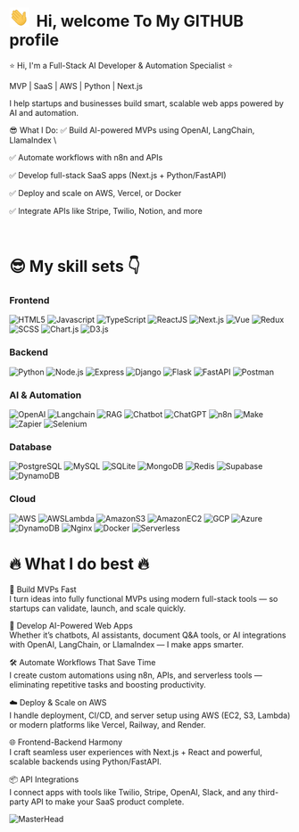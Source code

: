 # <img src="./hi.gif" alt="hii" width="35" />&nbsp;<b> Hi, welcome To My GITHUB profile </b>

<!-- <img align="right" src="https://i.pinimg.com/originals/cd/d9/76/cdd97628928661edc4902fa9d97342c5.jpg" width="200"/> -->

<p aligh="left">
<p>
  ⭐ Hi, I'm a Full-Stack AI Developer & Automation Specialist ⭐
</p> 
MVP | SaaS | AWS | Python | Next.js

I help startups and businesses build smart, scalable web apps powered by AI and automation.
<p>
😎 What I Do:
✅ Build AI-powered MVPs using OpenAI, LangChain, LlamaIndex \
<p>✅ Automate workflows with n8n and APIs</p>
<p>✅ Develop full-stack SaaS apps (Next.js + Python/FastAPI)</p>
<p>✅ Deploy and scale on AWS, Vercel, or Docker</p>
<p>✅ Integrate APIs like Stripe, Twilio, Notion, and more</p>
</p>
</p>
<br>

<h1>😎 My skill sets 👇</h1>

<p>
  <h3>
    Frontend
  </h3>
  <span>
    <img alt="HTML5" src="https://img.shields.io/badge/-HTML5-E34F26?style=flat-square&logo=html5&logoColor=white" />
    <img alt="Javascript" src="https://img.shields.io/badge/-JavaScript-F7DF1E?style=flat-square&logo=javascript&logoColor=black" />
    <img alt="TypeScript" src="https://img.shields.io/badge/-TypeScript-3178c6?style=flat-square&logo=typescript&logoColor=white">
    <img alt="ReactJS" src="https://img.shields.io/badge/-ReactJS-45b8d8?style=flat-square&logo=react&logoColor=white" />
    <img alt="Next.js" src="https://img.shields.io/badge/NextJS-ED8B00?style?style=flat-square&logo=Next.js&logoColor=white" />
    <img alt="Vue" src="https://img.shields.io/badge/-Vue-8DD6F9?style=flat-square&logo=Vue.js&logoColor=white" />
    <img alt="Redux" src="https://img.shields.io/badge/-Redux-764ABC?style=flat-square&logo=redux&logoColor=white" />
    <img alt="SCSS" src="https://img.shields.io/badge/-TailWindCSS-fdf8fd?style=flat-square&logo=TailwindCSS&logoColor=db6bd1" />
    <img alt="Chart.js" src="https://img.shields.io/badge/ChartJS-7dwe31?style?style=flat-square&logo=Chart.js&logoColor=white" />
    <img alt="D3.js" src="https://img.shields.io/badge/D3-170834?style?style=flat-square&logo=D3&logoColor=white" />
  </span>
  <h3>
    Backend
  </h3>
  <span>
    <img alt="Python" src="https://img.shields.io/badge/-Python-3f7637?style=flat-square&logo=Python&logoColor=white" />
    <img alt="Node.js" src="https://img.shields.io/badge/-Node.js-801f95?style=flat-square&logo=Node.js&logoColor=white">
    <img alt="Express" src="https://img.shields.io/badge/-Express-302922?style=flat-square&logo=Express&logoColor=white" />
    <img alt="Django" src="https://img.shields.io/badge/-Django-white?style=flat-square&logo=Django&logoColor=darkgreen" />
    <img alt="Flask" src="https://img.shields.io/badge/-Flask-ffca28?style=flat-square&logo=Flask&logoColor=gray" />
    <img alt="FastAPI" src="https://img.shields.io/badge/-FastAPI-F05032?style=flat-square&logo=FastAPI&logoColor=white" />
    <img alt="Postman" src="https://img.shields.io/badge/-Postman-FF6C37?style=flat-square&logo=postman&logoColor=white" />
  </span>
  <h3>
    AI & Automation
  </h3>
  <span>
    <img alt="OpenAI" src="https://img.shields.io/badge/-OpenAI-859743?style=flat-square&logo=OpenAI&logoColor=white" />
    <img alt="Langchain" src="https://img.shields.io/badge/-LangChain-693010?style=flat-square&logo=LangChain&logoColor=white">
    <img alt="RAG" src="https://img.shields.io/badge/-RAG-502972?style=flat-square&logo=RAG&logoColor=white" />
    <img alt="Chatbot" src="https://img.shields.io/badge/-Chatbot-white?style=flat-square&logo=Chatbot&logoColor=darkgreen" />
    <img alt="ChatGPT" src="https://img.shields.io/badge/-ChatGPT-002930?style=flat-square&logo=ChatGPT&logoColor=gray" />
    <img alt="n8n" src="https://img.shields.io/badge/-n8n-e03482?style=flat-square&logo=n8n&logoColor=white" />
    <img alt="Make" src="https://img.shields.io/badge/-Make-a83011?style=flat-square&logo=Make&logoColor=white" />
    <img alt="Zapier" src="https://img.shields.io/badge/-Zapier-0193d3?style=flat-square&logo=Zapier&logoColor=white" />
    <img alt="Selenium" src="https://img.shields.io/badge/-Selenium-2f76f4?style=flat-square&logo=Selenium&logoColor=white" />
  </span>
  <h3>
  Database
  </h3>
  <span>
    <img alt="PostgreSQL" src="https://img.shields.io/badge/-PostgreSQL-630100?style=flat-square&logo=PostgreSQL&logoColor=white" />
    <img alt="MySQL" src="https://img.shields.io/badge/-MySQL-309967?style=flat-square&logo=MySQL&logoColor=white">
    <img alt="SQLite" src="https://img.shields.io/badge/-SQLite-000089?style=flat-square&logo=SQLite&logoColor=white" />
    <img alt="MongoDB" src="https://img.shields.io/badge/-MongoDB-gold?style=flat-square&logo=MongoDB&logoColor=darkgreen" />
    <img alt="Redis" src="https://img.shields.io/badge/-Redis-468933?style=flat-square&logo=Redis&logoColor=gray" />
    <img alt="Supabase" src="https://img.shields.io/badge/-Supabase-804932?style=flat-square&logo=Supabase&logoColor=white" />
    <img alt="DynamoDB" src="https://img.shields.io/badge/-DynamoDB-FF6C37?style=flat-square&logo=DynamoDB&logoColor=white" />
  </span>
  <h3>
  Cloud
  </h3>
  <span>
    <img alt="AWS" src="https://img.shields.io/badge/-AWS-8DD6F9?style=flat-square&logo=AWS&logoColor=white" />
    <img alt="AWSLambda" src="https://img.shields.io/badge/-AWS Lambda-672777?style=flat-square&logo=AWSLambda&logoColor=white" />
    <img alt="AmazonS3" src="https://img.shields.io/badge/-Amazon S3-F05032?style=flat-square&logo=AmazonS3&logoColor=white" />
    <img alt="AmazonEC2" src="https://img.shields.io/badge/-Amazon EC2-white?style=flat-square&logo=AmazonEC2&logoColor=darkgreen" />
    <img alt="GCP" src="https://img.shields.io/badge/-GCP-ffca28?style=flat-square&logo=GCP&logoColor=gray" />
    <img alt="Azure" src="https://img.shields.io/badge/-Azure-302922?style=flat-square&logo=Azure&logoColor=white" />
    <img alt="DynamoDB" src="https://img.shields.io/badge/-DynamoDB-FF6C37?style=flat-square&logo=DynamoDB&logoColor=white" />
    <img alt="Nginx" src="https://img.shields.io/badge/-Nginx-801f95?style=flat-square&logo=Nginx&logoColor=white">
    <img alt="Docker" src="https://img.shields.io/badge/-Docker-302922?style=flat-square&logo=Docker&logoColor=white" />
    <img alt="Serverless" src="https://img.shields.io/badge/-Serverless-302922?style=flat-square&logo=Serverless&logoColor=white" />
  </span>
</p>

<h1>🔥 What I do best 🔥</h1>
<p>

🚀 Build MVPs Fast\
I turn ideas into fully functional MVPs using modern full-stack tools — so startups can validate, launch, and scale quickly.

🤖 Develop AI-Powered Web Apps\
Whether it’s chatbots, AI assistants, document Q&A tools, or AI integrations with OpenAI, LangChain, or LlamaIndex — I make apps smarter.

🛠️ Automate Workflows That Save Time\
I create custom automations using n8n, APIs, and serverless tools — eliminating repetitive tasks and boosting productivity.

☁️ Deploy & Scale on AWS\
I handle deployment, CI/CD, and server setup using AWS (EC2, S3, Lambda) or modern platforms like Vercel, Railway, and Render.

🌐 Frontend-Backend Harmony\
I craft seamless user experiences with Next.js + React and powerful, scalable backends using Python/FastAPI.

📦 API Integrations\
I connect apps with tools like Twilio, Stripe, OpenAI, Slack, and any third-party API to make your SaaS product complete.


![MasterHead](https://raw.githubusercontent.com/bornmay/bornmay/Update/svg/Bottom.svg)

</p>
